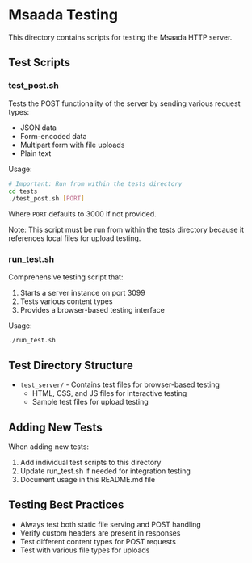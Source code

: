 # Msaada Testing

This directory contains scripts for testing the Msaada HTTP server.

## Test Scripts

### test_post.sh

Tests the POST functionality of the server by sending various request types:
- JSON data
- Form-encoded data
- Multipart form with file uploads
- Plain text

Usage:
```bash
# Important: Run from within the tests directory
cd tests
./test_post.sh [PORT]
```

Where `PORT` defaults to 3000 if not provided.

Note: This script must be run from within the tests directory because it references local files for upload testing.

### run_test.sh

Comprehensive testing script that:
1. Starts a server instance on port 3099
2. Tests various content types
3. Provides a browser-based testing interface

Usage:
```bash
./run_test.sh
```

## Test Directory Structure

- `test_server/` - Contains test files for browser-based testing
  - HTML, CSS, and JS files for interactive testing
  - Sample test files for upload testing

## Adding New Tests

When adding new tests:
1. Add individual test scripts to this directory
2. Update run_test.sh if needed for integration testing
3. Document usage in this README.md file

## Testing Best Practices

- Always test both static file serving and POST handling
- Verify custom headers are present in responses
- Test different content types for POST requests
- Test with various file types for uploads